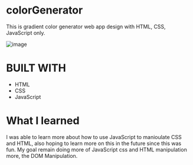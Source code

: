 # colorGenerator

This is gradient color generator web app design with HTML, CSS, JavaScript only.

![image](https://user-images.githubusercontent.com/64808015/111870631-225bda00-8986-11eb-8fbf-e0905f901bbd.png)

# BUILT WITH 

- HTML
- CSS
- JavaScript 

# What I learned

I was able to learn more about how to use JavaScript to manioulate CSS and HTML, also hoping to learn more on this in the future since this was fun. My goal remain doing more of JavaScript css and HTML manipulation more, the DOM Manipulation.

